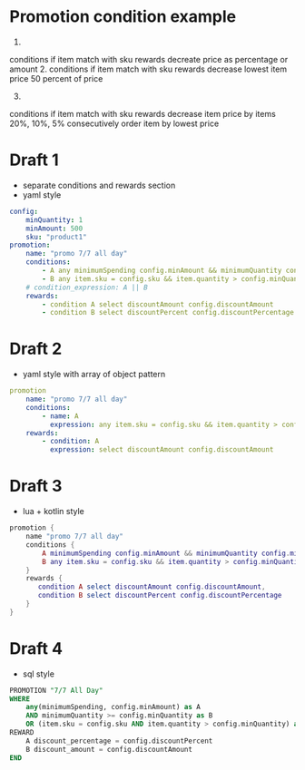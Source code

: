 # Promotion condition example
1. 
conditions if item match with sku
rewards decreate price as percentage or amount
2. 
conditions if item match with sku
rewards decrease lowest item price 50 percent of price

3. 
conditions if item match with sku
rewards decrease item price by items 20%, 10%, 5% consecutively order item by lowest price

# Draft 1

- separate conditions and rewards section
- yaml style
```yaml
config:
    minQuantity: 1
    minAmount: 500
    sku: "product1"
promotion:
    name: "promo 7/7 all day"
    conditions:
        - A any minimumSpending config.minAmount && minimumQuantity config.minQuantity
        - B any item.sku = config.sku && item.quantity > config.minQuantity
    # condition_expression: A || B
    rewards:
        - condition A select discountAmount config.discountAmount
        - condition B select discountPercent config.discountPercentage
```

# Draft 2
- yaml style with array of object pattern
```yaml
promotion
    name: "promo 7/7 all day"
    conditions:
        - name: A
          expression: any item.sku = config.sku && item.quantity > config.minQuantity
    rewards:
        - condition: A 
          expression: select discountAmount config.discountAmount
```

# Draft 3
- lua +  kotlin style

```lua
promotion {
    name "promo 7/7 all day"
    conditions {
        A minimumSpending config.minAmount && minimumQuantity config.minQuantity,
        B any item.sku = config.sku && item.quantity > config.minQuantity
    }
    rewards {
       condition A select discountAmount config.discountAmount,
       condition B select discountPercent config.discountPercentage
    }
}
```

# Draft 4
- sql style
```sql
PROMOTION "7/7 All Day"
WHERE
    any(minimumSpending, config.minAmount) as A 
    AND minimumQuantity >= config.minQuantity as B
    OR (item.sku = config.sku AND item.quantity > config.minQuantity) as C
REWARD
    A discount_percentage = config.discountPercent
    B discount_amount = config.discountAmount
END
```